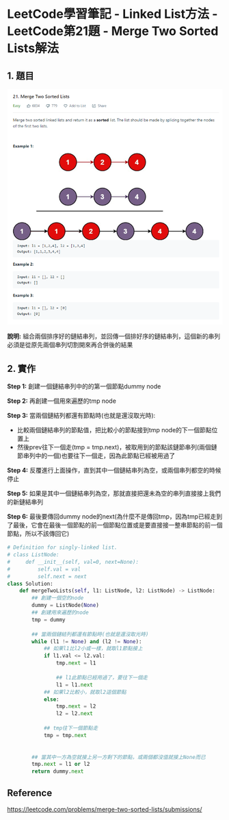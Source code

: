 # LeetCode學習筆記 - Linked List方法 - LeetCode第21題 - Merge Two Sorted Lists解法



## 1. 題目



![image1](images\image1.PNG)



**說明:** 組合兩個排序好的鏈結串列，並回傳一個排好序的鏈結串列，這個新的串列必須是從原先兩個串列切割開來再合併後的結果







## 2. 實作



**Step 1:** 創建一個鏈結串列中的的第一個節點dummy node

**Step 2:** 再創建一個用來遍歷的tmp node

**Step 3:** 當兩個鏈結列都還有節點時(也就是還沒取光時):

+ 比較兩個鏈結串列的節點值，把比較小的節點接到tmp node的下一個節點位置上
+ 然後prev往下一個走(tmp = tmp.next)，被取用到的節點該鏈節串列(兩個鏈節串列中的一個)也要往下一個走，因為此節點已經被用過了

**Step 4:** 反覆進行上面操作，直到其中一個鏈結串列為空，或兩個串列都空的時候停止

**Step 5:** 如果是其中一個鏈結串列為空，那就直接把還未為空的串列直接接上我們的新鏈結串列

**Step 6:** 最後要傳回dummy node的next(為什麼不是傳回tmp，因為tmp已經走到了最後，它會在最後一個節點的前一個節點位置或是要直接接一整串節點的前一個節點，所以不該傳回它)



```Python
# Definition for singly-linked list.
# class ListNode:
#     def __init__(self, val=0, next=None):
#         self.val = val
#         self.next = next
class Solution:
    def mergeTwoLists(self, l1: ListNode, l2: ListNode) -> ListNode:
        ## 創建一個空的node
        dummy = ListNode(None)
        ## 創建用來遍歷的node
        tmp = dummy
        
        ## 當兩個鏈結列都還有節點時(也就是還沒取光時)
        while (l1 != None) and (l2 != None):
            ## 如果l1比l2小或一樣，就取l1節點接上
            if l1.val <= l2.val:
                tmp.next = l1
                
                ## l1此節點已經用過了，要往下一個走
                l1 = l1.next
            ## 如果l2比較小，就取l2這個節點
            else:
                tmp.next = l2
                l2 = l2.next
            
            ## tmp往下一個節點走
            tmp = tmp.next
            
                
        ## 當其中一方為空就接上另一方剩下的節點，或兩個都沒值就接上None而已
        tmp.next = l1 or l2
        return dummy.next
```





## Reference

https://leetcode.com/problems/merge-two-sorted-lists/submissions/

















